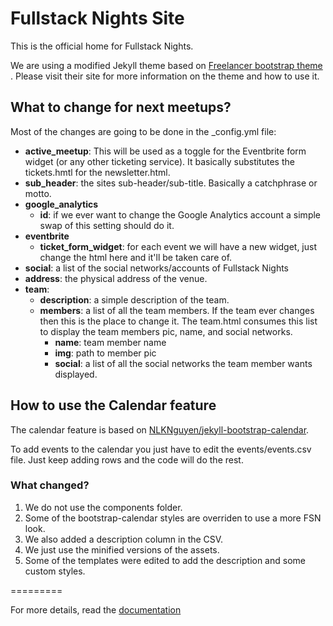 # Fullstack Nights Site

This is the official home for Fullstack Nights.

We are using a modified Jekyll theme based on [Freelancer bootstrap theme ](http://startbootstrap.com/templates/freelancer/). Please visit their site for more information on the theme and how to use it.

## What to change for next meetups?

Most of the changes are going to be done in the _config.yml file:

* **active_meetup**: This will be used as a toggle for the Eventbrite form widget (or any other ticketing service). It basically substitutes the tickets.hmtl for the newsletter.html.
* **sub_header**: the sites sub-header/sub-title. Basically a catchphrase or motto.
* **google_analytics**
    * **id**: if we ever want to change the Google Analytics account a simple swap of this setting should do it.
* **eventbrite**
    * **ticket\_form\_widget**: for each event we will have a new widget, just change the html here and it'll be taken care of.
* **social**: a list of the social networks/accounts of Fullstack Nights
* **address**: the physical address of the venue.
* **team**:
    * **description**: a simple description of the team.
    * **members**: a list of all the team members. If the team ever changes then this is the place to change it. The team.html consumes this list to display the team members pic, name, and social networks.
        * **name**: team member name
        * **img**: path to member pic
        * **social**: a list of all the social networks the team member wants displayed.

## How to use the Calendar feature

The calendar feature is based on [NLKNguyen/jekyll-bootstrap-calendar](https://github.com/NLKNguyen/jekyll-bootstrap-calendar).

To add events to the calendar you just have to edit the events/events.csv file. Just keep adding rows and the code will do the rest.

### What changed?

1. We do not use the components folder.
1. Some of the bootstrap-calendar styles are overriden to use a more FSN look.
1. We also added a description column in the CSV.
1. We just use the minified versions of the assets.
1. Some of the templates were edited to add the description and some custom styles.

=========

For more details, read the [documentation](http://jekyllrb.com/)
